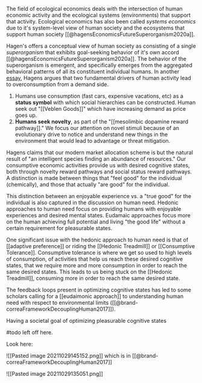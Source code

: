 The field of ecological economics deals with the intersection of human economic activity and the ecological systems (environments) that support that activity. Ecological economics has also been called *systems economics* due to it's system-level view of human society and the ecosystems that support human society [[@hagensEconomicsFutureSuperorganism2020a]]. 

Hagen's offers a conceptual view of human society as consisting of a single *superorganism* that exhibits goal-seeking behavior of it's own accord [[@hagensEconomicsFutureSuperorganism2020a]]. The behavior of the superorganism is emergent, and specifically emerges from the aggregated behavioral patterns of all its constituent individual humans. In another [essay](https://fleeingvesuvius.org/2011/05/10/the-psychological-roots-of-resource-overconsumption/), Hagens argues that two fundamental drivers of human activity lead to overconsumption from a demand side. 

1. Humans use consumption (fast cars, expensive vacations, etc) as a **status symbol** with which social hierarchies can be constructed. Human seek out "[[Veblen Goods]]" which have increasing demand as price goes up. 
2. **Humans seek novelty**, as part of the "[[mesolimbic dopamine reward pathway]]." We focus our attention on novel stimuli because of an evolutionary drive to notice and understand new things in the environment that would lead to advantage or threat mitigation. 

Hagens claims that our modern market allocation scheme is but the natural result of "an intelligent species finding an abundance of resources." Our consumptive economic activities provide us with desired cognitive states, both through novelty reward pathways and social status reward pathways. A distinction is made between things that "feel good" for the individual (chemically), and those that actually "are good" for the individual.

This distinction between an enjoyable experience vs. a "true good" for the individual is also captured in the discussion on human need. Hedonic approaches to human need focus on providing humans with enjoyable experiences and desired mental states. Eudamaic approaches focus more on the human achieving full potential and living "the good life" without a certain requirement for pleasurable states.

One significant issue with the hedonic approach to human need is that of [[adaptive preference]] or riding the [[Hedonic Treadmill]] or [[Consumptive Tolerance]]. Consumptive tolerance is where we get so used to high levels of consumption, of activities that help us reach these desired cognitive states, that we require more and more consumption in order to reach the same desired states. This leads to us being stuck on the [[Hedonic Treadmill]], consuming more in order to reach the same desired state. 

The feedback loops present in optimizing cognitive states has led to some scholars calling for a [[eudaimonic approach]] to understanding human need with respect to environmental limits ([[@brand-correaFrameworkDecouplingHuman2017]]).

Having a societal goal of optimizing pleasurable cognitive states

#todo left off here.

Look here:

![[Pasted image 20211029145152.png]]  which is in [[@brand-correaFrameworkDecouplingHuman2017]]



![[Pasted image 20211029135051.png]]